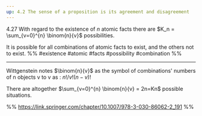 ```yaml
---
up: 4.2 The sense of a proposition is its agreement and disagreement
---
```

4.27 With regard to the existence of $n$ atomic facts there are $K_n = \sum_{v=0}^{n} \binom{n}{v}$ possibilities. 

It is possible for all combinations of atomic facts to exist, and the others not to exist.
%%
#existence #atomic #facts #possibility #combination %%
________
Wittgenstein notes  $\binom{n}{v}$  as the symbol of combinations' numbers of n objects v to v as : 
$n!/v! (n-v)!$

There are altogether $\sum_{v=0}^{n} \binom{n}{v} = 2n=Kn$ possible situations.

%% https://link.springer.com/chapter/10.1007/978-3-030-86062-2_191 %%